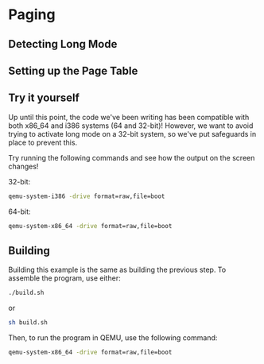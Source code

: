 # Paging

## Detecting Long Mode

## Setting up the Page Table

## Try it yourself

Up until this point, the code we've been writing has been compatible
with both x86_64 and i386 systems (64 and 32-bit)! However, we want
to avoid trying to activate long mode on a 32-bit system, so we've
put safeguards in place to prevent this.

Try running the following commands and see how the output on the screen
changes!

32-bit:

```sh
qemu-system-i386 -drive format=raw,file=boot
```

64-bit:

```sh
qemu-system-x86_64 -drive format=raw,file=boot
```

## Building

Building this example is the same as building the previous step. To
assemble the program, use either:

```sh
./build.sh
```

or

```sh
sh build.sh
```

Then, to run the program in QEMU, use the following command:

```sh
qemu-system-x86_64 -drive format=raw,file=boot
```
